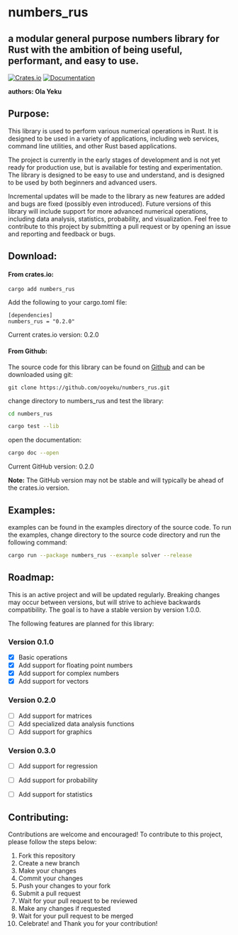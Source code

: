 # numbers_rus
## a modular general purpose numbers library for Rust with the ambition of being useful, performant, and easy to use.
[![Crates.io](https://img.shields.io/crates/v/numbers_rus.svg)](https://crates.io/crates/numbers_rus)
[![Documentation](https://docs.rs/numbers_rus/badge.svg)](https://docs.rs/numbers_rus)



**authors: Ola Yeku**

## Purpose:
This library is used to perform various numerical operations in Rust.  It is designed to be used in a variety of applications, including web services, command line utilities, and other Rust based applications.


The project is currently in the early stages of development and is not yet ready for production use, but is available for testing and experimentation.
The library is designed to be easy to use and understand, and is designed to be used by both beginners and advanced users. 

Incremental updates will be made to the library as new features are added and bugs are fixed (possibly even introduced). 
Future versions of this library will include support for more advanced numerical operations, including data analysis, statistics, probability, and 
visualization.  Feel free to contribute to this project by submitting a pull request or by opening an issue and reporting and feedback or bugs.

## Download:
#### From crates.io:
```
cargo add numbers_rus
```
Add the following to your cargo.toml file:
```
[dependencies]
numbers_rus = "0.2.0"
```
Current crates.io version: 0.2.0

#### From Github:
The source code for this library can be found on [Github](https://github.com/ooyeku/numbers_rus)
and can be downloaded using git:
```
git clone https://github.com/ooyeku/numbers_rus.git
```
change directory to numbers_rus and test the library:
```bash
cd numbers_rus
```
``` bash
cargo test --lib
```
open the documentation:
``` bash
cargo doc --open
```
Current GitHub version: 0.2.0

**Note:** The GitHub version may not be stable and will typically be ahead of the crates.io version.
## Examples:

examples can be found in the examples directory of the source code.
To run the examples, change directory to the source code directory and run the following command:  
```bash
cargo run --package numbers_rus --example solver --release
```


## Roadmap:

This is an active project and will be updated regularly.
Breaking changes may occur between versions, but will strive to achieve backwards compatibility.
The goal is to have a stable version by version 1.0.0.

The following features are planned for this library:

### Version 0.1.0
- [x] Basic operations
- [x] Add support for floating point numbers
- [x] Add support for complex numbers
- [x] Add support for vectors 
### Version 0.2.0
- [ ] Add support for matrices
- [ ] Add specialized data analysis functions
- [ ] Add support for graphics
### Version 0.3.0
- [ ] Add support for regression
- [ ] Add support for probability
- [ ] Add support for statistics


## Contributing:
Contributions are welcome and encouraged!
To contribute to this project, please follow the steps below:
1. Fork this repository
2. Create a new branch
3. Make your changes
4. Commit your changes
5. Push your changes to your fork
6. Submit a pull request
7. Wait for your pull request to be reviewed
8. Make any changes if requested
9. Wait for your pull request to be merged
10. Celebrate! and Thank you for your contribution!
